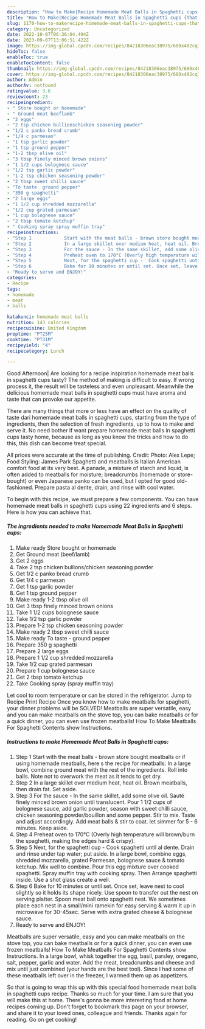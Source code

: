 ```yaml
---
description: "How to Make|Recipe Homemade Meat Balls in Spaghetti cups {That is Delicious"
title: "How to Make|Recipe Homemade Meat Balls in Spaghetti cups {That is Delicious"
slug: 1170-how-to-makerecipe-homemade-meat-balls-in-spaghetti-cups-that-is-delicious
category: Uncategorized
date: 2022-10-07T06:36:04.494Z
date: 2023-09-07T13:06:51.422Z
image: https://img-global.cpcdn.com/recipes/84218306eac38975/680x482cq70/homemade-meat-balls-in-spaghetti-cups-recipe-main-photo.jpg
hideToc: false
enableToc: true
enableTocContent: false
thumbnail: https://img-global.cpcdn.com/recipes/84218306eac38975/680x482cq70/homemade-meat-balls-in-spaghetti-cups-recipe-main-photo.jpg
cover: https://img-global.cpcdn.com/recipes/84218306eac38975/680x482cq70/homemade-meat-balls-in-spaghetti-cups-recipe-main-photo.jpg
author: Admin
authorAv: notfound
ratingvalue: 3.6
reviewcount: 23
recipeingredient:
- " Store bought or homemade"
- " Ground meat beeflamb"
- "2 eggs"
- "2 tsp chicken bullionschicken seasoning powder"
- "1/2 c panko bread crumb"
- "1/4 c parmesan"
- "1 tsp garlic powder"
- "1 tsp ground pepper"
- "1-2 tbsp olive oil"
- "3 tbsp finely minced brown onions"
- "1 1/2 cups bolognese sauce"
- "1/2 tsp garlic powder"
- "1-2 tsp chicken seasoning powder"
- "2 tbsp sweet chilli sauce"
- "To taste  ground pepper"
- "350 g spaghetti"
- "2 large eggs"
- "1 1/2 cup shredded mozzarella"
- "1/2 cup grated parmesan"
- "1 cup bolognese sauce"
- "2 tbsp tomato ketchup"
- " Cooking spray spray muffin tray"
recipeinstructions:
- "Step 1            Start with the meat balls - brown store bought meatballs or if using homemade meatballs, here s the recipe for meatballs: In a large bowl, combine ground meat with the rest of the ingredients. Roll into balls. Note not to overwork the meat as it tends to get dry."
- "Step 2            In a large skillet over medium heat, heat oil. Brown meatballs, then drain fat. Set aside."
- "Step 3            For the sauce - In the same skillet, add some olive oil. Sauté finely minced brown onion until translucent. Pour 1 1/2 cups of bolognese sauce, add garlic powder, season with sweet chilli sauce, chicken seasoning powder/bouillon and some pepper. Stir to mix. Taste and adjust accordingly. Add meat balls &amp; stir to coat. let simmer for 5 - 6 minutes. Keep aside."
- "Step 4            Preheat oven to 170°C (Overly high temperature will brown/burn the spaghetti, making the edges hard &amp; crispy)."
- "Step 5            Next, for the spaghetti cup -  Cook spaghetti until al dente. Drain and rinse under tap water; put aside. In a large bowl, combine eggs, shredded mozzarella, grated Parmesan, bolognese sauce &amp; tomato ketchup. Mix well to combine. Pour this egg mixture over cooked spaghetti. Spray muffin tray with cooking spray. Then Arrange spaghetti inside. Use a shot glass create a well."
- "Step 6            Bake for 10 minutes or until set. Once set, leave nest to cool slightly so it holds its shape nicely. Use spoon to transfer out the nest on serving platter. Spoon meat ball onto spaghetti nest. We sometimes place each nest in a small/mini ramekin for easy serving &amp; warm it up in microwave for 30-45sec. Serve with extra grated cheese &amp; bolognese sauce."
- "Ready to serve and ENJOY!"
categories:
- Recipe
tags:
- homemade
- meat
- balls

katakunci: homemade meat balls 
nutrition: 143 calories
recipecuisine: United Kingdom
preptime: "PT25M"
cooktime: "PT31M"
recipeyield: "4"
recipecategory: Lunch

---
```



Good Afternoon| Are looking for a recipe inspiration homemade meat balls in spaghetti cups tasty? The method of making is difficult to easy. If wrong process it, the result will be tasteless and even unpleasant. Meanwhile the delicious homemade meat balls in spaghetti cups must have aroma and taste that can provoke our appetite.






There are many things that more or less have an effect on the quality of taste dari homemade meat balls in spaghetti cups, starting from the type of ingredients, then the selection of fresh ingredients, up to how to make and serve it. No need bother if want prepare homemade meat balls in spaghetti cups tasty home, because as long as you know the tricks and how to do this, this dish can become treat  special.


All prices were accurate at the time of publishing. Credit: Photo: Alex Lepe; Food Styling: James Park Spaghetti and meatballs is Italian American comfort food at its very best. A panade, a mixture of starch and liquid, is often added to meatballs for moisture; breadcrumbs (homemade or store-bought) or even Japanese panko can be used, but I opted for good old-fashioned. Prepare pasta al dente, drain, and rinse with cool water.


To begin with this recipe, we must prepare a few components. You can have homemade meat balls in spaghetti cups using 22 ingredients and 6 steps. Here is how you can achieve that.

<!--inarticleads1-->

##### The ingredients needed to make Homemade Meat Balls in Spaghetti cups:

1. Make ready  Store bought or homemade
1. Get  Ground meat (beef/lamb)
1. Get 2 eggs
1. Take 2 tsp chicken bullions/chicken seasoning powder
1. Get 1/2 c panko bread crumb
1. Get 1/4 c parmesan
1. Get 1 tsp garlic powder
1. Get 1 tsp ground pepper
1. Make ready 1-2 tbsp olive oil
1. Get 3 tbsp finely minced brown onions
1. Take 1 1/2 cups bolognese sauce
1. Take 1/2 tsp garlic powder
1. Prepare 1-2 tsp chicken seasoning powder
1. Make ready 2 tbsp sweet chilli sauce
1. Make ready To taste - ground pepper
1. Prepare 350 g spaghetti
1. Prepare 2 large eggs
1. Prepare 1 1/2 cup shredded mozzarella
1. Take 1/2 cup grated parmesan
1. Prepare 1 cup bolognese sauce
1. Get 2 tbsp tomato ketchup
1. Take  Cooking spray (spray muffin tray)


Let cool to room temperature or can be stored in the refrigerator. Jump to Recipe Print Recipe Once you know how to make meatballs for spaghetti, your dinner problems will be SOLVED! Meatballs are super versatile, easy and you can make meatballs on the stove top, you can bake meatballs or for a quick dinner, you can even use frozen meatballs! How To Make Meatballs For Spaghetti Contents show Instructions. 

<!--inarticleads2-->

##### Instructions to make Homemade Meat Balls in Spaghetti cups:

1. Step 1            Start with the meat balls - brown store bought meatballs or if using homemade meatballs, here s the recipe for meatballs: In a large bowl, combine ground meat with the rest of the ingredients. Roll into balls. Note not to overwork the meat as it tends to get dry.
1. Step 2            In a large skillet over medium heat, heat oil. Brown meatballs, then drain fat. Set aside.
1. Step 3            For the sauce - In the same skillet, add some olive oil. Sauté finely minced brown onion until translucent. Pour 1 1/2 cups of bolognese sauce, add garlic powder, season with sweet chilli sauce, chicken seasoning powder/bouillon and some pepper. Stir to mix. Taste and adjust accordingly. Add meat balls &amp; stir to coat. let simmer for 5 - 6 minutes. Keep aside.
1. Step 4            Preheat oven to 170°C (Overly high temperature will brown/burn the spaghetti, making the edges hard &amp; crispy).
1. Step 5            Next, for the spaghetti cup -  Cook spaghetti until al dente. Drain and rinse under tap water; put aside. In a large bowl, combine eggs, shredded mozzarella, grated Parmesan, bolognese sauce &amp; tomato ketchup. Mix well to combine. Pour this egg mixture over cooked spaghetti. Spray muffin tray with cooking spray. Then Arrange spaghetti inside. Use a shot glass create a well.
1. Step 6            Bake for 10 minutes or until set. Once set, leave nest to cool slightly so it holds its shape nicely. Use spoon to transfer out the nest on serving platter. Spoon meat ball onto spaghetti nest. We sometimes place each nest in a small/mini ramekin for easy serving &amp; warm it up in microwave for 30-45sec. Serve with extra grated cheese &amp; bolognese sauce.
1. Ready to serve and ENJOY!

Meatballs are super versatile, easy and you can make meatballs on the stove top, you can bake meatballs or for a quick dinner, you can even use frozen meatballs! How To Make Meatballs For Spaghetti Contents show Instructions. In a large bowl, whisk together the egg, basil, parsley, oregano, salt, pepper, garlic and water. Add the meat, breadcrumbs and cheese and mix until just combined (your hands are the best tool). Since I had some of these meatballs left over in the freezer, I warmed them up as appetizers. 

So that is going to wrap this up with this special food homemade meat balls in spaghetti cups recipe. Thanks so much for your time. I am sure that you will make this at home. There's gonna be more interesting food at home recipes coming up. Don't forget to bookmark this page on your browser, and share it to your loved ones, colleague and friends. Thanks again for reading. Go on get cooking!
